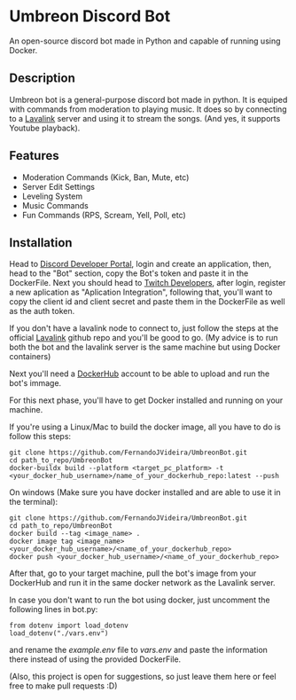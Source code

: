 # Umbreon Discord Bot
An open-source discord bot made in Python and capable of running using Docker.

## Description
Umbreon bot is a general-purpose discord bot made in python. It is equiped with commands from moderation to playing music. It does so by connecting to a [Lavalink](https://github.com/lavalink-devs/Lavalink) server and using it to stream the songs. (And yes, it supports Youtube playback).

## Features

- Moderation Commands (Kick, Ban, Mute, etc)
- Server Edit Settings
- Leveling System
- Music Commands
- Fun Commands (RPS, Scream, Yell, Poll, etc)

## Installation
Head to [Discord Developer Portal](https://discord.com/developers/applications), login and create an application, then, head to the "Bot" section, copy the Bot's token and paste it in the DockerFile. Next you should head to [Twitch Developers](https://dev.twitch.tv/login), after login, register a new aplication as "Aplication Integration", following that, you'll want to copy the client id and client secret and paste them in the DockerFile as well as the auth token.

If you don't have a lavalink node to connect to, just follow the steps at the official [Lavalink](https://github.com/lavalink-devs/Lavalink) github repo and you'll be good to go. (My advice is to run both the bot and the lavalink server is the same machine but using Docker containers)

Next you'll need a [DockerHub](https://hub.docker.com) account to be able to upload and run the bot's immage.

For this next phase, you'll have to get Docker installed and running on your machine.

If you're using a Linux/Mac to build the docker image, all you have to do is follow this steps:

```
git clone https://github.com/FernandoJVideira/UmbreonBot.git
cd path_to_repo/UmbreonBot
docker-buildx build --platform <target_pc_platform> -t <your_docker_hub_username>/name_of_your_dockerhub_repo:latest --push
```
On windows (Make sure you have docker installed and are able to use it in the terminal): 

```
git clone https://github.com/FernandoJVideira/UmbreonBot.git
cd path_to_repo/UmbreonBot
docker build --tag <image_name> .
docker image tag <image_name> <your_docker_hub_username>/<name_of_your_dockerhub_repo>
docker push <your_docker_hub_username>/<name_of_your_dockerhub_repo>
```

After that, go to your target machine, pull the bot's image from your DockerHub and run it in the same docker network as the Lavalink server.

In case you don't want to run the bot using docker, just uncomment the following lines in bot.py:

```
from dotenv import load_dotenv
load_dotenv("./vars.env")
```

and rename the _example.env_ file to _vars.env_ and paste the information there instead of using the provided DockerFile.

(Also, this project is open for suggestions, so just leave them here or feel free to make pull requests :D)